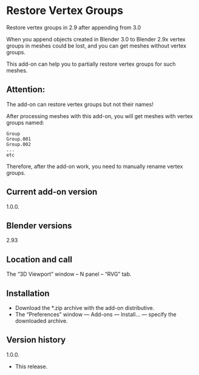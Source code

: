 # Restore Vertex Groups
Restore vertex groups in 2.9 after appending from 3.0

When you append objects created in Blender 3.0 to Blender 2.9x vertex groups in meshes could be lost,
and you can get meshes without vertex groups.

This add-on can help you to partially restore vertex groups for such meshes.

Attention:
-
The add-on can restore vertex groups but not their names!

After processing meshes with this add-on, you will get meshes with vertex groups named:

    Group
    Group.001
    Group.002
    ...
    etc

Therefore, after the add-on work, you need to manually rename vertex groups.

Current add-on version
-
1.0.0.

Blender versions
-
2.93

Location and call
-
The “3D Viewport” window – N panel – “RVG” tab.

Installation
-
- Download the *.zip archive with the add-on distributive.
- The “Preferences” window — Add-ons — Install… — specify the downloaded archive.

Version history
-

1.0.0.
- This release.

